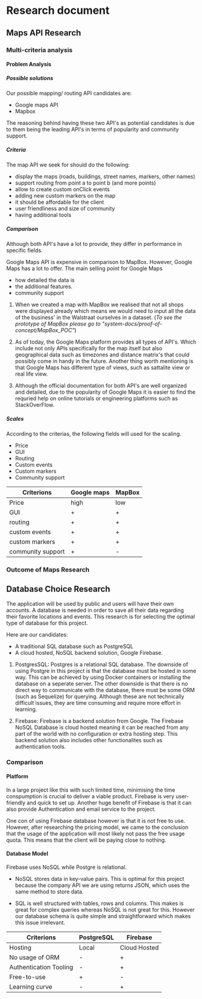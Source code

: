 # Research document

## Maps API Research



### Multi-criteria analysis

#### Problem Analysis
##### Possible solutions

Our possible mapping/ routing API candidates are:
 - Google maps API
 - Mapbox

 The reasoning behind having these two API's as potential candidates is due to them being the leading API's in terms of popularity and community support. 

##### Criteria

 The map API we seek for should do the following:
  - display the maps (roads, buildings, street names, markers, other names)
  - support routing from point a to point b (and more points)
  - allow to create custom onClick events
  - adding new custom markers on the map
  - it should be affordable for the client
  - user friendliness and size of community
  - having additional tools


##### Comparison
 Although both API's have a lot to provide, they differ in performance in specific fields.

  Google Maps API is expensive in comparison to MapBox. However, Google Maps has a lot to offer. The main selling point for Google Maps 

  - how detailed the data is 
  - the additional features. 
  - community support
  
  1. When we created a map with MapBox we realised that not all shops were displayed already which means we would need to input all the data of the business' in the Walstraat ourselves in a dataset. (*To see the prototype of MapBox please go to "system-docs/proof-of-concept/MapBox_POC"*)

  2. As of today, the Google Maps platform provides all types of API's. Which include not only APIs specifically for the map itself but also geographical data such as timezones and distance matrix's that could possibly come in handy in the future. Another thing worth mentioning is that Google Maps has different type of views, such as sattalite view or real life view.

  3. Although the official documentation for both API's are well organized and detailed, due to the popularity of Google Maps it is easier to find the requried help on online tutorials or engineering platforms such as StackOverFlow.

##### Scales
 
 According to the criterias, the following fields will used for the scaling.

 - Price
 - GUI
 - Routing
 - Custom events
 - Custom markers
 - Community support

 | Criterions | Google maps | MapBox |
| ---------- | ----------- | ------ |
| Price | high | low |
|  GUI | + | + |
| routing | + | + |
| custom events | + | + |
| custom markers | + | + |
| community support | + | - |



### Outcome of Maps Research

## Database Choice Research
 The application will be used by public and users will have their own accounts. A database is needed in order to save all their data regarding their favorite locations and events. This research is for selecting the optimal type of database for this project.

Here are our candidates:

- A traditional SQL database such as PostgreSQL
- A cloud hosted, NoSQL backend solution, Google Firebase.

1. PostgresSQL: Postgres is a relational SQL database. The downside of using Postgre in this project is that the database must be hosted in some way. This can be achieved by using Docker containers or installing the database on a seperate server. The other downside is that there is no direct way to communicate with the database, there must be some ORM (such as Sequelize) for querying. Although these are not technically difficult issues, they are time consuming and require more effort in learning.

2. Firebase: Firebase is a backend solution from Google. The Firebase NoSQL Database is cloud hosted meaning it can be reached from any part of the world with no configuration or extra hosting step. This backend solution also includes other functionalites such as authentication tools.

### Comparison 

#### Platform
In a large project like this with such limited time, minimising the time conspumption is crucial to deliver a viable product. Firebase is very user-friendly and quick to set up. Another huge benefit of Firebase is that it can also provide Authentication and email service to the project.

One con of using Firebase database however is that it is not free to use. However, after researching the pricing model, we came to the conclusion that the usage of the application will most likely not pass the free usage quota. This means that the client will be paying close to nothing.

#### Database Model
Firebase uses NoSQL while Postgre is relational.  

* NoSQL stores data in key-value pairs. This is optimal for this project because the company API we are using returns JSON, which uses the same method to store data.

* SQL is well structured with tables, rows and columns. This makes is great for complex queries whereas NoSQL is not great for this. However our database schema is quite simple and straightforward which makes this issue irrelevant.

 


 | Criterions | PostgreSQL | Firebase |
| ---------- | ----------- | ------ |
| Hosting | Local | Cloud Hosted |
|  No usage of ORM | - | + |
| Authentication Tooling | - | + |
| Free-to-use| + | - |
| Learning curve| - | + |


